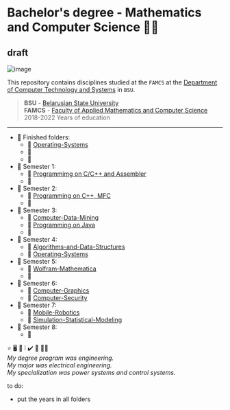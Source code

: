 #  Bachelor's degree - Mathematics and Computer Science :man_student: 
## draft
![image](https://user-images.githubusercontent.com/60915234/192141338-8ad79e8b-51d5-48cc-a46c-32854e5f1c04.png)

This repository contains disciplines studied at the `FAMCS` at the [Department of Computer Technology and Systems](https://bsu.by/en/structure/faculties/kafedry/kafedra-kompyuternykh-tekhnologiy-i-sistem-d) in `BSU`.

> **BSU** - [Belarusian State University](https://bsu.by/en/)\
> **FAMCS** - [Faculty of Applied Mathematics and Computer Science](https://fpmi.bsu.by/en/main.aspx)\
> 2018-2022 Years of education


***
+ :file_folder: Finished folders:  
  - :round_pushpin: [Operating-Systems](/Operating-Systems)  
  - :round_pushpin:   
  - :round_pushpin:   
+ :file_folder: Semester 1:  
  - :round_pushpin: [Programmimg on C/C++ and Assembler](/Programming/Semester-1)  
  - :round_pushpin:   
+ :file_folder: Semester 2:  
  - :round_pushpin: [Programming on C++, MFC](/Programming/Semester-2)   
  - :round_pushpin:   
+ :file_folder: Semester 3:  
  - :round_pushpin: [Computer-Data-Mining](/Computer-Data-Mining)  
  - :round_pushpin: [Programming on Java](/Programming/Semester-3)  
  - :round_pushpin:  
+ :file_folder: Semester 4:  
  - :round_pushpin: [Algorithms-and-Data-Structures](/Algorithms-and-Data-Structures)    
  - :round_pushpin: [Operating-Systems](/Operating-Systems)   
+ :file_folder: Semester 5:  
  - :round_pushpin: [Wolfram-Mathematica](/Wolfram-Mathematica)  
  - :round_pushpin:   
+ :file_folder: Semester 6:  
  - :round_pushpin: [Computer-Graphics](/Computer-Graphics)  
  - :round_pushpin: [Computer-Security](/Computer-Security)  
+ :file_folder: Semester 7:  
  - :round_pushpin: [Mobile-Robotics](/Mobile-Robotics)  
  - :round_pushpin: [Simulation-Statistical-Modeling](/Simulation-Statistical-Modeling)  
+ :file_folder: Semester 8:  
  - :round_pushpin:  


:star:
:desktop_computer:
:bookmark_tabs:
:grey_exclamation:
:heavy_check_mark:
:small_blue_diamond:
:technologist:\
*My degree program was engineering.  
My major was electrical engineering.  
My specialization was power systems and control systems.*

to do:  
- put the years in all folders
